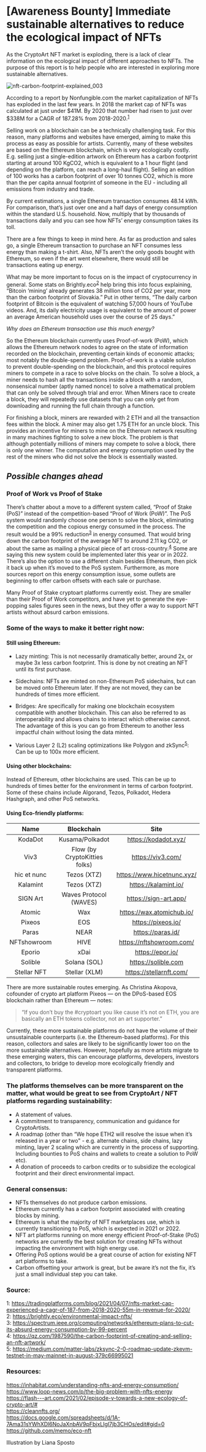 # [Awareness Bounty] Immediate sustainable alternatives to reduce the ecological impact of NFTs 

As the CryptoArt NFT market is exploding, there is a lack of clear information on the ecological impact of different approaches to NFTs. The purpose of this report is to help people who are interested in exploring more sustainable alternatives. 

![nft-carbon-footprint-explained_003](https://user-images.githubusercontent.com/58824632/117189329-6001ae80-adde-11eb-88d6-24c093d3613c.png)

According to a report by Nonfungible.com the market capitalization of NFTs has exploded in the last few years. In 2018 the market cap of NFTs was calculated at just under $41M. By 2020 that number had risen to just over $338M for a CAGR of 187.28% from 2018-2020.<sup>[1](#myfootnote1)</sup>

Selling work on a blockchain can be a technically challenging task. For this reason, many platforms and websites have emerged, aiming to make this process as easy as possible for artists. Currently, many of these websites are based on the Ethereum blockchain, which is very ecologically costly. E.g. selling just a single-edition artwork on Ethereum has a carbon footprint starting at around 100 KgCO2, which is equivalent to a 1 hour flight (and depending on the platform, can reach a long-haul flight). Selling an edition of 100 works has a carbon footprint of over 10 tonnes CO2, which is more than the per capita annual footprint of someone in the EU - including all emissions from industry and trade.

By current estimations, a single Ethereum transaction consumes 48.14 kWh. For comparison, that’s just over one and a half days of energy consumption within the standard U.S. household. Now, multiply that by thousands of transactions daily and you can see how NFTs’ energy consumption takes its toll.

There are a few things to keep in mind here. As far as production and sales go, a single Ethereum transaction to purchase an NFT consumes less energy than making a t-shirt. Also, NFTs aren’t the only goods bought with Ethereum, so even if the art went elsewhere, there would still be transactions eating up energy.

What may be more important to focus on is the impact of cryptocurrency in general. Some stats on Brightly.eco<sup>[2](#myfootnote2)</sup> help bring this into focus explaining, “Bitcoin ‘mining’ already generates 38 million tons of CO2 per year, more than the carbon footprint of Slovakia.” Put in other terms, “The daily carbon footprint of Bitcoin is the equivalent of watching 57,000 hours of YouTube videos. And, its daily electricity usage is equivalent to the amount of power an average American household uses over the course of 25 days.”

*Why does an Ethereum transaction use this much energy?*

So the Ethereum blockchain currently uses Proof-of-work (PoW), which allows the Ethereum network nodes to agree on the state of information recorded on the blockchain, preventing certain kinds of economic attacks; most notably the double-spend problem. Proof-of-work is a viable solution to prevent double-spending on the blockchain, and this protocol requires miners to compete in a race to solve blocks on the chain. To solve a block, a miner needs to hash all the transactions inside a block with a random, nonsensical number (aptly named nonce) to solve a mathematical problem that can only be solved through trial and error. When Miners race to create a block, they will repeatedly use datasets that you can only get from downloading and running the full chain through a function.

For finishing a block, miners are rewarded with 2 ETH and all the transaction fees within the block. A miner may also get 1.75 ETH for an uncle block. This provides an incentive for miners to mine on the Ethereum network resulting in many machines fighting to solve a new block. The problem is that although potentially millions of miners may compete to solve a block, there is only one winner. The computation and energy consumption used by the rest of the miners who did not solve the block is essentially wasted.

## *Possible changes ahead*

### Proof of Work vs Proof of Stake 

There’s chatter about a move to a different system called, “Proof of Stake (PoS)” instead of the competition-based “Proof of Work (PoW)”. The PoS system would randomly choose one person to solve the block, eliminating the competition and the copious energy consumed in the process. The result would be a 99% reduction<sup>[3](#myfootnote3)</sup> in energy consumed. That would bring down the carbon footprint of the average NFT to around 2.11 kg CO2, or about the same as mailing a physical piece of art cross-country.<sup>[4](#myfootnote4)</sup>
Some are saying this new system could be implemented later this year or in 2022. There’s also the option to use a different chain besides Ethereum, then pick it back up when it’s moved to the PoS system. Furthermore, as more sources report on this energy consumption issue, some outlets are beginning to offer carbon offsets with each sale or purchase. 

Many Proof of Stake cryptoart platforms currently exist. They are smaller than their Proof of Work competitors, and have yet to generate the eye-popping sales figures seen in the news, but they offer a way to support NFT artists without absurd carbon emissions.

### Some of the ways to make it better right now:

#### Still using Ethereum:

- Lazy minting: This is not necessarily dramatically better, around 2x, or maybe 3x less carbon footprint. This is done by not creating an NFT until its first purchase.

- Sidechains: NFTs are minted on non-Ethereum PoS sidechains, but can be moved onto Ethereum later. If they are not moved, they can be hundreds of times more efficient.

- Bridges: Are specifically for making one blockchain ecosystem compatible with another blockchain. This can also be referred to as interoperability and allows chains to interact which otherwise cannot. The advantage of this is you can go from Ethereum to another less impactful chain without losing the data minted.

- Various Layer 2 (L2) scaling optimizations like Polygon and zkSync<sup>[5](#myfootnote5)</sup>: Can be up to 100x more efficient.

#### Using other blockchains:

Instead of Ethereum, other blockchains are used. This can be up to hundreds of times better for the environment in terms of carbon footprint. Some of these chains include Algorand, Tezos, Polkadot, Hedera Hashgraph, and other PoS networks.

#### Using Eco-friendly platforms:

| Name        | Blockchain    | Site     |
| :----:      |    :----:     |    :----:     |
| KodaDot      | Kusama/Polkadot         | https://kodadot.xyz/   |
| Viv3   | Flow (by CryptoKitties folks)          | https://viv3.com/    |
| hic et nunc       | Tezos (XTZ)    |https://www.hicetnunc.xyz/     |
| Kalamint      |    Tezos (XTZ)     |    https://kalamint.io/     |
| SIGN Art     | Waves Protocol (WAVES)        | https://sign-art.app/   |
| Atomic   | Wax         | https://wax.atomichub.io/      |
| Pixeos        | EOS    | https://pixeos.io/     |
| Paras      |    NEAR     |    https://paras.id/    |
| NFTshowroom      | HIVE         | https://nftshowroom.com/   |
| Eporio   | xDai         | https://epor.io/    |
| Solible      |    Solana (SOL)     |    https://solible.com    |
| Stellar NFT      | Stellar (XLM)         | https://stellarnft.com/   |



There are more sustainable routes emerging. As Christina Akopova, cofounder of crypto art platform Pixeos — on the DPoS-based EOS blockchain rather than Ethereum — notes: 
> “If you don’t buy the #cryptoart you like cause it’s not on ETH, you are basically an ETH tokens collector, not an art supporter.”

Currently, these more sustainable platforms do not have the volume of their unsustainable counterparts (i.e. the Ethereum-based platforms). For this reason, collectors and sales are likely to be significantly lower too on the more sustainable alternatives. However, hopefully as more artists migrate to these emerging waters, this can encourage platforms, developers, investors and collectors, to bridge to develop more ecologically friendly and transparent platforms.

### The platforms themselves can be more transparent on the matter, what would be great to see from CryptoArt / NFT platforms regarding sustainability:

- A statement of values.  
- A commitment to transparency, communication and guidance for CryptoArtists.
- A roadmap (other than “We hope ETH2 will resolve the issue when it’s released in a year or two" - e.g. alternate chains, side chains, lazy minting, layer 2 scaling which are currently in the process of supporting. Including bounties to PoS chains and wallets to create a solution to PoW etc).
- A donation of proceeds to carbon credits or to subsidize the ecological footprint and their direct environmental impact.


### General consensus:

- NFTs themselves do not produce carbon emissions. 
- Ethereum currently has a carbon footprint associated with creating blocks by mining.
- Ethereum is what the majority of NFT marketplaces use, which is currently transitioning to PoS, which is expected in 2021 or 2022.
- NFT art platforms running on more energy efficient Proof-of-Stake (PoS) networks are currently the best solution for creating NFTs without impacting the environment with high energy use. 
- Offering PoS options would be a great course of action for existing NFT art platforms to take.
- Carbon offsetting your artwork is great, but be aware it’s not the fix, it’s just a small individual step you can take.

### Source:

<a name="myfootnote1">1</a>: https://tradingplatforms.com/blog/2021/04/07/nfts-market-cap-experienced-a-cagr-of-187-from-2018-2020-55m-in-revenue-for-2020/  
<a name="myfootnote2">2</a>: https://brightly.eco/environmental-impact-nfts/   
<a name="myfootnote3">3</a>: https://spectrum.ieee.org/computing/networks/ethereum-plans-to-cut-its-absurd-energy-consumption-by-99-percent  
<a name="myfootnote4">4</a>: https://qz.com/1987590/the-carbon-footprint-of-creating-and-selling-an-nft-artwork/  
<a name="myfootnote5">5</a>: https://medium.com/matter-labs/zksync-2-0-roadmap-update-zkevm-testnet-in-may-mainnet-in-august-379c66995021  

### Resources:  

https://inhabitat.com/understanding-nfts-and-energy-consumption/  
https://www.loop-news.com/p/the-big-problem-with-nfts-energy  
https://flash---art.com/2021/02/episode-v-towards-a-new-ecology-of-crypto-art/#  
https://cleannfts.org/  
https://docs.google.com/spreadsheets/d/1A-7Ama31sYWhXDl6NoJaXnbAV9pFbjxLIgl7jb3CHOs/edit#gid=0  
https://github.com/memo/eco-nft  
  

Illustration by Liana Sposto

